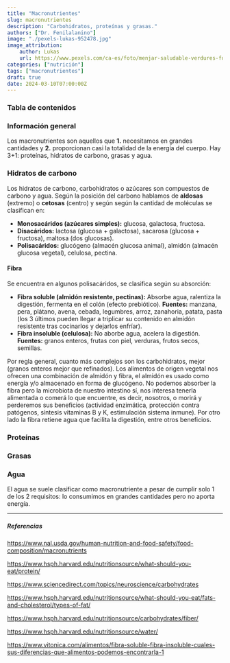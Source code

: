 ```yaml
---
title: "Macronutrientes"
slug: macronutrientes
description: "Carbohidratos, proteínas y grasas."
authors: ["Dr. Fenilalanino"]
image: "./pexels-lukas-952478.jpg"
image_attribution:
    author: Lukas
    url: https://www.pexels.com/ca-es/foto/menjar-saludable-verdures-fusta-952478/
categories: ["nutrición"]
tags: ["macronutrientes"]
draft: true
date: 2024-03-10T07:00:00Z
---
```


### Tabla de contenidos


### Información general
Los macronutrientes son aquellos que **1.** necesitamos en grandes cantidades y **2.** proporcionan casi la totalidad de la energía del cuerpo. Hay 3+1: proteínas, hidratos de carbono, grasas y agua. 

### Hidratos de carbono
Los hidratos de carbono, carbohidratos o azúcares son compuestos de carbono y agua. Según la posición del carbono hablamos de **aldosas** (extremo) o **cetosas** (centro) y según según la cantidad de moléculas se clasifican en:

- **Monosacáridos (azúcares simples):** glucosa, galactosa, fructosa.
- **Disacáridos:** lactosa (glucosa + galactosa), sacarosa (glucosa + fructosa), maltosa (dos glucosas).
- **Polisacáridos:** glucógeno (almacén glucosa animal), almidón (almacén glucosa vegetal), celulosa, pectina.

#### Fibra
Se encuentra en algunos polisacáridos, se clasifica según su absorción:
- **Fibra soluble (almidón resistente, pectinas):** Absorbe agua, ralentiza la digestión, fermenta en el colón (efecto prebiótico). **Fuentes:** manzana, pera, plátano, avena, cebada, legumbres, arroz, zanahoria, patata, pasta (los 3 últimos pueden llegar a triplicar su contenido en almidón resistente tras cocinarlos y dejarlos enfríar).
- **Fibra insoluble (celulosa):** No aborbe agua, acelera la digestión. **Fuentes:** granos enteros, frutas con piel, verduras, frutos secos, semillas.

Por regla general, cuanto más complejos son los carbohidratos, mejor (granos enteros mejor que refinados). Los alimentos de origen vegetal nos ofrecen una combinación de almidón y fibra, el almidón es usado como energía y/o almacenado en forma de glucógeno. No podemos absorber la fibra pero la microbiota de nuestro intestino sí, nos interesa tenerla alimentada o comerá lo que encuentre, es decir, nosotros, o morirá y perderemos sus beneficios (actividad enzimática, protección contra patógenos, síntesis vitaminas B y K, estimulación sistema inmune). Por otro lado la fibra retiene agua que facilita la digestión, entre otros beneficios.


### Proteínas

### Grasas


### Agua
El agua se suele clasificar como macronutriente a pesar de cumplir solo 1 de los 2 requisitos: lo consumimos en grandes cantidades pero no aporta energía.


---

##### Referencias

https://www.nal.usda.gov/human-nutrition-and-food-safety/food-composition/macronutrients

https://www.hsph.harvard.edu/nutritionsource/what-should-you-eat/protein/

https://www.sciencedirect.com/topics/neuroscience/carbohydrates

https://www.hsph.harvard.edu/nutritionsource/what-should-you-eat/fats-and-cholesterol/types-of-fat/

https://www.hsph.harvard.edu/nutritionsource/carbohydrates/fiber/

https://www.hsph.harvard.edu/nutritionsource/water/

https://www.vitonica.com/alimentos/fibra-soluble-fibra-insoluble-cuales-sus-diferencias-que-alimentos-podemos-encontrarla-1

